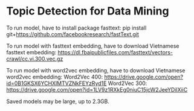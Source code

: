 # Topic Detection for Data Mining

To run model, have to install package fasttext:
pip install git+https://github.com/facebookresearch/fastText.git

To run model with fasttext embedding, have to download Vietnamese fasttext embedding:
https://dl.fbaipublicfiles.com/fasttext/vectors-crawl/cc.vi.300.vec.gz

To run model with word2vec embedding, have to download Vietnamese word2vec embedding:
Word2Vec 400: https://drive.google.com/open?id=0B1GKSX6YCHXlMTVZNkFEYzRyd1E
Word2Vec 300: https://drive.google.com/open?id=1LV9z1RXkEg0niuC15jcW2JeeYDilXiiC

Saved models may be large, up to 2.3GB.
